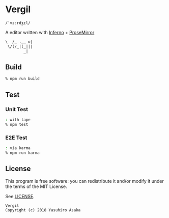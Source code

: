 # Vergil

`/ˈvɜːrdʒɪl/`


A editor written with [Inferno](https://www.infernojs.org/) + [ProseMirror](http://prosemirror.net/)

```txt
\  /_ .__ o|
 \/(/_|(_|||
        _|
```


## Build

```zsh
% npm run build
```


## Test

### Unit Test

```zsh
: with tape
% npm test
```

### E2E Test

```zsh
: via karma
% npm run karma
```


## License

This program is free software: you can redistribute it and/or modify it
under the terms of the MIT License.


See [LICENSE](LICENSE).


```txt
Vergil
Copyright (c) 2018 Yasuhiro Asaka
```
